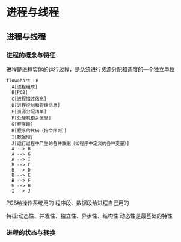# 进程与线程

## 进程与线程
### 进程的概念与特征
进程是进程实体的运行过程，是系统进行资源分配和调度的一个独立单位
```mermaid
flowchart LR
  A[进程组成]
  B[PCB]
  C[进程描述信息]
  D[进程控制和管理信息]
  E[资源分配清单]
  F[处理机相关信息]
  G[程序段]
  H[程序的代码（指令序列）]
  I[数据段]
  J[运行过程中产生的各种数据（如程序中定义的各种变量）]
  A --> B
  A --> G
  A --> I
  B --> C
  B --> D
  B --> E
  B --> F
  G --> H
  I --> J
```
PCB给操作系统用的
程序段、数据段给进程自己用的

特征:动态性、并发性、独立性、异步性、结构性
动态性是最基础的特性

### 进程的状态与转换

